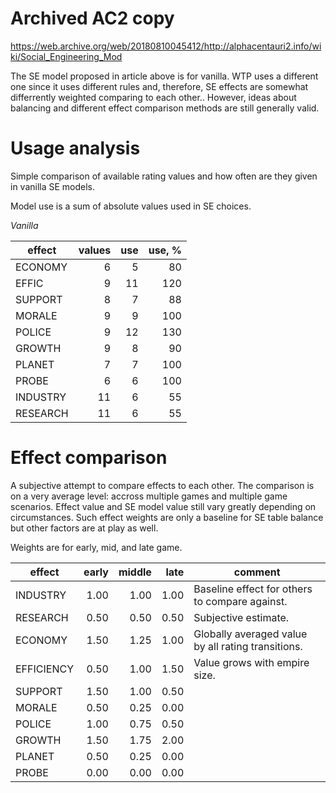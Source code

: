 # Archived AC2 copy

https://web.archive.org/web/20180810045412/http://alphacentauri2.info/wiki/Social_Engineering_Mod

The SE model proposed in article above is for vanilla. WTP uses a different one since it uses different rules and, therefore, SE effects are somewhat differrently weighted comparing to each other.. However, ideas about balancing and different effect comparison methods are still generally valid.

# Usage analysis

Simple comparison of available rating values and how often are they given in vanilla SE models.

Model use is a sum of absolute values used in SE choices.

_Vanilla_

| effect | values | use | use, % |
| ---- | ----: | ----: | ----: |
|	ECONOMY | 6 | 5 | 80 |
|	EFFIC | 9 | 11 | 120 |
|	SUPPORT | 8 | 7 | 88 |
|	MORALE | 9 | 9 | 100 |
|	POLICE | 9 | 12 | 130 |
|	GROWTH | 9 | 8 | 90 |
|	PLANET | 7 | 7 | 100 |
|	PROBE | 6 | 6 | 100 |
|	INDUSTRY | 11 | 6 | 55 |
|	RESEARCH | 11 | 6 | 55 |

# Effect comparison

A subjective attempt to compare effects to each other. The comparison is on a very average level: accross multiple games and multiple game scenarios. Effect value and SE model value still vary greatly depending on circumstances. Such effect weights are only a baseline for SE table balance but other factors are at play as well.

Weights are for early, mid, and late game.

| effect | early | middle | late | comment |
| ---- | ----: | ----: | ----: | ---- |
|	INDUSTRY | 1.00 | 1.00 | 1.00 | Baseline effect for others to compare against. |
|	RESEARCH | 0.50 | 0.50 | 0.50 | Subjective estimate. |
|	ECONOMY | 1.50 | 1.25 | 1.00 | Globally averaged value by all rating transitions. |
|	EFFICIENCY | 0.50 | 1.00 | 1.50 | Value grows with empire size. |
|	SUPPORT | 1.50 | 1.00 | 0.50 |  |
|	MORALE | 0.50 | 0.25 | 0.00 |  |
|	POLICE | 1.00 | 0.75 | 0.50 |  |
|	GROWTH | 1.50 | 1.75 | 2.00 |  |
|	PLANET | 0.50 | 0.25 | 0.00 |  |
|	PROBE | 0.00 | 0.00 | 0.00 |  |
